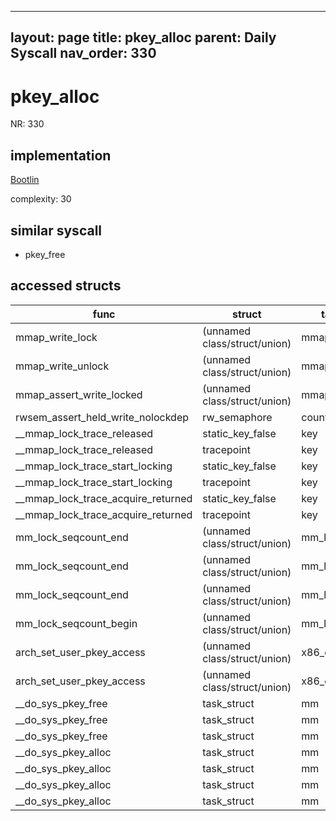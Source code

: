 
---
layout: page
title: pkey_alloc
parent: Daily Syscall
nav_order: 330
---
        

# pkey_alloc
NR: 330

## implementation
[Bootlin](https://elixir.bootlin.com/linux/v6.14.7/source/mm/mprotect.c#L872)

complexity: 30


## similar syscall
- pkey_free


## accessed structs

|func|struct|target|location|has_read|has_write|
|--|--|--|--|--|--|
|mmap_write_lock|(unnamed class/struct/union)|mmap_lock|https://elixir.bootlin.com/linux/v6.14.7/source/include/linux/mmap_lock.h#L134|false|false|
|mmap_write_unlock|(unnamed class/struct/union)|mmap_lock|https://elixir.bootlin.com/linux/v6.14.7/source/include/linux/mmap_lock.h#L177|false|false|
|mmap_assert_write_locked|(unnamed class/struct/union)|mmap_lock|https://elixir.bootlin.com/linux/v6.14.7/source/include/linux/mmap_lock.h#L70|false|false|
|rwsem_assert_held_write_nolockdep|rw_semaphore|count|https://elixir.bootlin.com/linux/v6.14.7/source/include/linux/rwsem.h#L85|false|false|
|__mmap_lock_trace_released|static_key_false|key|https://elixir.bootlin.com/linux/v6.14.7/source/include/linux/mmap_lock.h#L41|false|false|
|__mmap_lock_trace_released|tracepoint|key|https://elixir.bootlin.com/linux/v6.14.7/source/include/linux/mmap_lock.h#L41|false|false|
|__mmap_lock_trace_start_locking|static_key_false|key|https://elixir.bootlin.com/linux/v6.14.7/source/include/linux/mmap_lock.h#L28|false|false|
|__mmap_lock_trace_start_locking|tracepoint|key|https://elixir.bootlin.com/linux/v6.14.7/source/include/linux/mmap_lock.h#L28|false|false|
|__mmap_lock_trace_acquire_returned|static_key_false|key|https://elixir.bootlin.com/linux/v6.14.7/source/include/linux/mmap_lock.h#L35|false|false|
|__mmap_lock_trace_acquire_returned|tracepoint|key|https://elixir.bootlin.com/linux/v6.14.7/source/include/linux/mmap_lock.h#L35|false|false|
|mm_lock_seqcount_end|(unnamed class/struct/union)|mm_lock_seq|https://elixir.bootlin.com/linux/v6.14.7/source/include/linux/mmap_lock.h#L87|false|false|
|mm_lock_seqcount_end|(unnamed class/struct/union)|mm_lock_seq|https://elixir.bootlin.com/linux/v6.14.7/source/include/linux/mmap_lock.h#L88|false|false|
|mm_lock_seqcount_end|(unnamed class/struct/union)|mm_lock_seq|https://elixir.bootlin.com/linux/v6.14.7/source/include/linux/mmap_lock.h#L87|true|true|
|mm_lock_seqcount_begin|(unnamed class/struct/union)|mm_lock_seq|https://elixir.bootlin.com/linux/v6.14.7/source/include/linux/mmap_lock.h#L82|false|false|
|arch_set_user_pkey_access|(unnamed class/struct/union)|x86_capability|https://elixir.bootlin.com/linux/v6.14.7/source/arch/x86/kernel/fpu/xstate.c#L1027|false|false|
|arch_set_user_pkey_access|(unnamed class/struct/union)|x86_capability|https://elixir.bootlin.com/linux/v6.14.7/source/arch/x86/kernel/fpu/xstate.c#L1035|false|false|
|__do_sys_pkey_free|task_struct|mm|https://elixir.bootlin.com/linux/v6.14.7/source/mm/mprotect.c#L906|true|true|
|__do_sys_pkey_free|task_struct|mm|https://elixir.bootlin.com/linux/v6.14.7/source/mm/mprotect.c#L907|true|true|
|__do_sys_pkey_free|task_struct|mm|https://elixir.bootlin.com/linux/v6.14.7/source/mm/mprotect.c#L908|true|true|
|__do_sys_pkey_alloc|task_struct|mm|https://elixir.bootlin.com/linux/v6.14.7/source/mm/mprotect.c#L884|true|true|
|__do_sys_pkey_alloc|task_struct|mm|https://elixir.bootlin.com/linux/v6.14.7/source/mm/mprotect.c#L885|true|true|
|__do_sys_pkey_alloc|task_struct|mm|https://elixir.bootlin.com/linux/v6.14.7/source/mm/mprotect.c#L893|true|true|
|__do_sys_pkey_alloc|task_struct|mm|https://elixir.bootlin.com/linux/v6.14.7/source/mm/mprotect.c#L898|true|true|
